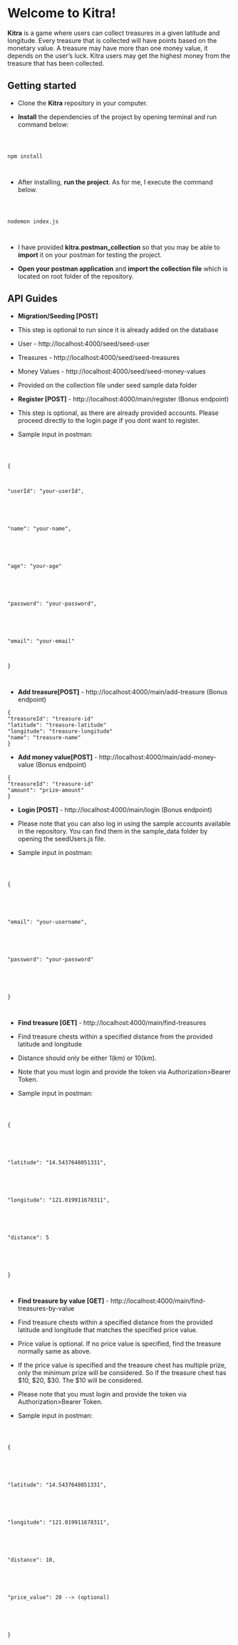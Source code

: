 # Welcome to Kitra!

**Kitra** is a game where users can collect treasures in a given latitude and longitude. Every treasure that is collected will have points based on the monetary value. A treasure may have more than one money value, it depends on the user’s luck. Kitra users may get the highest money from the treasure that has been collected.

## Getting started

- Clone the **Kitra** repository in your computer.

- **Install** the dependencies of the project by opening terminal and run command below:

```



npm install



```

- After installing, **run the project**. As for me, I execute the command below.

```



nodemon index.js



```

- I have provided **kitra.postman_collection** so that you may be able to **import** it on your postman for testing the project.

- **Open your postman application** and **import the collection file** which is located on root folder of the repository.

## API Guides

- **Migration/Seeding [POST]**

- This step is optional to run since it is already added on the database

- User - http://localhost:4000/seed/seed-user

- Treasures - http://localhost:4000/seed/seed-treasures

- Money Values - http://localhost:4000/seed/seed-money-values

- Provided on the collection file under seed sample data folder

- **Register [POST]** - http://localhost:4000/main/register (Bonus endpoint)

- This step is optional, as there are already provided accounts. Please proceed directly to the login page if you dont want to register.

- Sample input in postman:

```



{



"userId": "your-userId",





"name": "your-name",





"age": "your-age"





"password": "your-password",





"email": "your-email"



}



```

- **Add treasure[POST]** - http://localhost:4000/main/add-treasure (Bonus endpoint)

```
{
"treasureId": "treasure-id"
"latitude": "treasure-latitude"
"longitude": "treasure-longitude"
"name": "treasure-name"
}
```

- **Add money value[POST]** - http://localhost:4000/main/add-money-value (Bonus endpoint)

```
{
"treasureId": "treasure-id"
"amount": "prize-amount"
}
```

- **Login [POST]** - http://localhost:4000/main/login (Bonus endpoint)

- Please note that you can also log in using the sample accounts available in the repository. You can find them in the sample_data folder by opening the seedUsers.js file.

- Sample input in postman:

```



{





"email": "your-username",





"password": "your-password"





}



```

- **Find treasure [GET]** - http://localhost:4000/main/find-treasures

- Find treasure chests within a specified distance from the provided latitude and longitude

- Distance should only be either 1(km) or 10(km).

- Note that you must login and provide the token via Authorization>Bearer Token.

- Sample input in postman:

```



{





"latitude": "14.5437648051331",





"longitude": "121.019911678311",





"distance": 5





}



```

- **Find treasure by value [GET]** - http://localhost:4000/main/find-treasures-by-value

- Find treasure chests within a specified distance from the provided latitude and longitude that matches the specified price value.

- Price value is optional. If no price value is specified, find the treasure normally same as above.

- If the price value is specified and the treasure chest has multiple prize, only the minimum prize will be considered. So if the treasure chest has $10, $20, $30. The $10 will be considered.

- Please note that you must login and provide the token via Authorization>Bearer Token.

- Sample input in postman:

```



{





"latitude": "14.5437648051331",





"longitude": "121.019911678311",





"distance": 10,





"price_value": 20 --> (optional)





}



```
